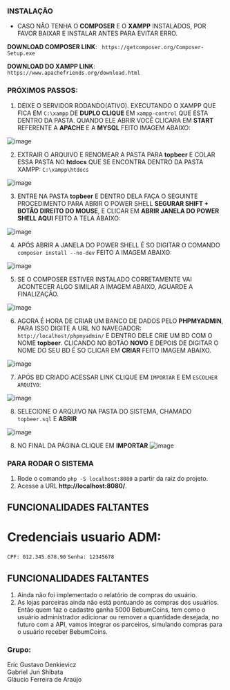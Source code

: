 ### INSTALAÇÃO

* CASO NÃO TENHA O **COMPOSER** E O **XAMPP** INSTALADOS, POR FAVOR BAIXAR E INSTALAR ANTES PARA EVITAR ERRO.

**DOWNLOAD COMPOSER LINK**: ` https://getcomposer.org/Composer-Setup.exe`

**DOWNLOAD DO XAMPP LINK**: `https://www.apachefriends.org/download.html`

### PRÓXIMOS PASSOS:

1. DEIXE O SERVIDOR RODANDO(ATIVO). EXECUTANDO O XAMPP QUE FICA EM `C:\xampp` DE **DUPLO CLIQUE** EM `xampp-control` QUE ESTA DENTRO DA PASTA. QUANDO ELE ABRIR VOCÊ CLICARA EM **START** REFERENTE A **APACHE** E A **MYSQL** FEITO IMAGEM ABAIXO:

![image](https://user-images.githubusercontent.com/97483102/199866517-360d261a-65d3-45ca-8afc-28b116002951.png)

2. EXTRAIR O ARQUIVO E RENOMEAR A PASTA PARA **topbeer** E COLAR ESSA PASTA NO **htdocs** QUE SE ENCONTRA DENTRO DA PASTA XAMPP: `C:\xampp\htdocs`

![image](https://user-images.githubusercontent.com/97483102/199866915-fd581fad-2470-4d86-a686-cd12700786bb.png)

3. ENTRE NA PASTA **topbeer** E DENTRO DELA FAÇA O SEGUINTE PROCEDIMENTO PARA ABRIR O POWER SHELL **SEGURAR SHIFT + BOTÃO DIREITO DO MOUSE**, E CLICAR EM **ABRIR JANELA DO POWER SHELL AQUI** FEITO A TELA ABAIXO:

![image](https://user-images.githubusercontent.com/97483102/199867233-f4eb3b95-0364-4da3-94fb-01b80076d5d0.png)

4. APÓS ABRIR A JANELA DO POWER SHELL É SO DIGITAR O COMANDO `composer install --no-dev` FEITO A IMAGEM ABAIXO:

![image](https://user-images.githubusercontent.com/97483102/199867610-2916070a-98f7-4387-9fcd-3434bfcb8ee2.png)

5. SE O COMPOSER ESTIVER INSTALADO CORRETAMENTE VAI ACONTECER ALGO SIMILAR A IMAGEM ABAIXO, AGUARDE A FINALIZAÇÃO.

![image](https://user-images.githubusercontent.com/97483102/199867723-e89576c6-d9e6-41e3-8ec3-3234ce3d1178.png)

6. AGORA É HORA DE CRIAR UM BANCO DE DADOS PELO **PHPMYADMIN**, PARA ISSO DIGITE A URL NO NAVEGADOR: `http://localhost/phpmyadmin/` E DENTRO DELE CRIE UM BD COM O NOME **topbeer**. CLICANDO NO BOTÃO **NOVO**  E DEPOIS DE DIGITAR O NOME DO SEU BD É SO CLICAR EM **CRIAR** FEITO IMAGEM ABAIXO.

![image](https://user-images.githubusercontent.com/97483102/199868017-4a60f7d0-c541-415f-91f9-fd74f1992804.png)

7. APÓS BD CRIADO ACESSAR LINK CLIQUE EM `IMPORTAR` E EM `ESCOLHER ARQUIVO`:

![image](https://user-images.githubusercontent.com/97483102/199868254-7ee7b2e2-d7ff-447e-a853-f31c7d80205e.png)

8. SELECIONE O ARQUIVO NA PASTA DO SISTEMA, CHAMADO `topbeer.sql` E **ABRIR**

![image](https://user-images.githubusercontent.com/97483102/199868647-88603ca7-9c58-412b-ae6b-1087d905e99f.png)

8. NO FINAL DA PÁGINA CLIQUE EM **IMPORTAR**
![image](https://user-images.githubusercontent.com/97483102/199868750-3ea9a840-41c2-45a4-9943-ba11c49c9b96.png)

### PARA RODAR O SISTEMA

1. Rode o comando `php -S localhost:8080` a partir da raiz do projeto.
2. Acesse a URL **http://localhost:8080/**.

## FUNCIONALIDADES FALTANTES

# Credenciais usuario ADM:

`CPF: 012.345.678.90`
`Senha: 12345678`

## FUNCIONALIDADES FALTANTES

1. Ainda não foi implementado o relatório de compras do usuário.
2. As lojas parceiras ainda não está pontuando as compras dos usuários. 
Então quem faz o cadastro ganha 5000 BebumCoins, tem como o usuário administrador adicionar ou remover a quantidade desejada, no futuro com a API, vamos integrar os parceiros, simulando compras para o usuário receber BebumCoins.
                                                                 
### Grupo:
Eric Gustavo Denkievicz                               
Gabriel Jun Shibata                               
Gláucio Ferreira de Araújo   

